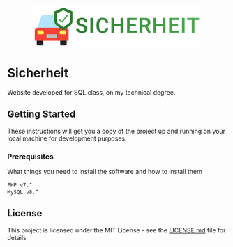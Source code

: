 <p align="center">
  <img height="96" src="https://raw.githubusercontent.com/MateuxLucax/sicherheit/master/Design/logo-sicherheit.png">
</p>

# Sicherheit

Website developed for SQL class, on my technical degree.

## Getting Started

These instructions will get you a copy of the project up and running on your local machine for development purposes.

### Prerequisites

What things you need to install the software and how to install them

```
PHP v7.^
MySQL v8.^
```

## License

This project is licensed under the MIT License - see the [LICENSE.md](LICENSE.md) file for details
